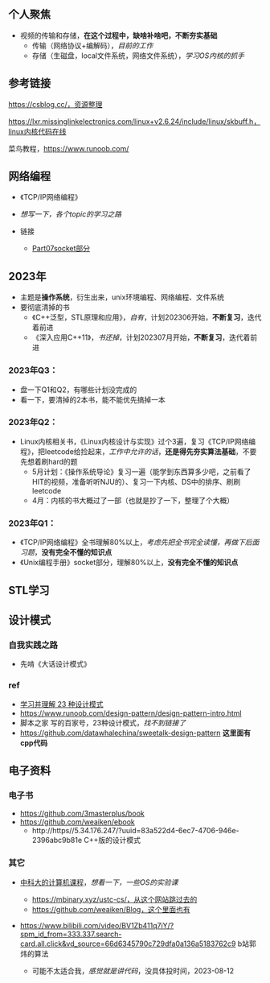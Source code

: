 ## 个人聚焦

+ 视频的传输和存储，**在这个过程中，缺啥补啥吧，不断夯实基础**
  + 传输（网络协议+编解码），*目前的工作*
  + 存储（生磁盘，local文件系统，网络文件系统），*学习OS内核的抓手*

## 参考链接

https://csblog.cc/，资源整理

https://lxr.missinglinkelectronics.com/linux+v2.6.24/include/linux/skbuff.h，linux内核代码在线

菜鸟教程，https://www.runoob.com/

## 网络编程

+ 《TCP/IP网络编程》
+ *想写一下，各个topic的学习之路*

+ 链接
	+ [Part07socket部分](https://gitee.com/fewolflion/BookNote/tree/master/01lioneloutput/21UnixPrograming/07Part7Socket)

## 2023年

+ 主题是**操作系统**，衍生出来，unix环境编程、网络编程、文件系统
+ 要彻底清掉的书
  + 《C++泛型，STL原理和应用》，*自有*，计划202306开始，**不断复习**，迭代着前进
  + 《深入应用C++11》，*书还掉*，计划202307月开始，**不断复习**，迭代着前进

### 2023年Q3：

+ 盘一下Q1和Q2，有哪些计划没完成的
+ 看一下，要清掉的2本书，能不能优先搞掉一本

### 2023年Q2：

+ Linux内核相关书，《Linux内核设计与实现》过个3遍，复习《TCP/IP网络编程》，把leetcode给捡起来，*工作中允许的话*，**还是得先夯实算法基础**，不要先想着刷hard的题
  + 5月计划：《操作系统导论》复习一遍（能学到东西算多少吧，之前看了HIT的视频，准备听听NJU的）、复习一下内核、DS中的排序、刷刷leetcode
  + 4月：内核的书大概过了一部（也就是抄了一下，整理了个大概）

### 2023年Q1：

+ 《TCP/IP网络编程》全书理解80%以上，*考虑先把全书完全读懂，再做下后面习题*，**没有完全不懂的知识点**
+ 《Unix编程手册》socket部分，理解80%以上，**没有完全不懂的知识点**

## STL学习

## 设计模式

### 自我实践之路

+ 先啃《大话设计模式》

### ref

+ [学习并理解 23 种设计模式](https://github.com/xietao3/Study-Plan/blob/master/DesignPatterns/README.md)
+ https://www.runoob.com/design-pattern/design-pattern-intro.html
+ 脚本之家 写的百家号，23种设计模式，*找不到链接了*
+ https://github.com/datawhalechina/sweetalk-design-pattern **这里面有cpp代码**

## 电子资料

### 电子书

+ https://github.com/3masterplus/book
+ https://github.com/weaiken/ebook
  + http://https//5.34.176.247/?uuid=83a522d4-6ec7-4706-946e-2396abc9b81e  C++版的设计模式

### 其它

+ [中科大的计算机课程](https://github.com/USTC-Resource/USTC-Course)，*想看一下，一些OS的实验课*
  + https://mbinary.xyz/ustc-cs/，从这个网站跳过去的
  + https://github.com/weaiken/Blog，这个里面也有

+ https://www.bilibili.com/video/BV1Zb411q7iY/?spm_id_from=333.337.search-card.all.click&vd_source=66d6345790c729dfa0a136a5183762c9   b站郭炜的算法
  + 可能不太适合我，*感觉就是讲代码*，没具体投时间，2023-08-12